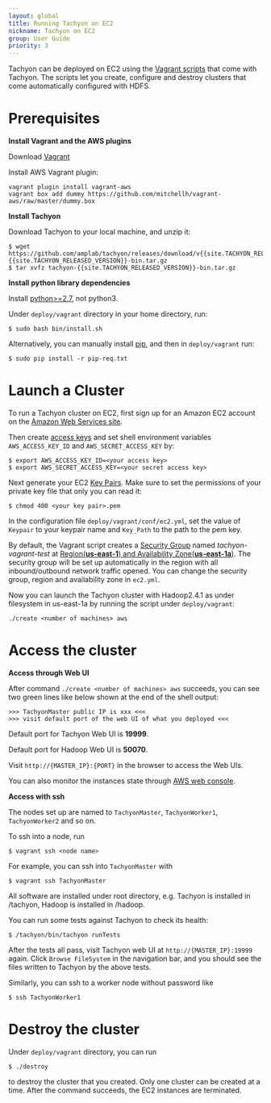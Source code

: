 ```yaml
---
layout: global
title: Running Tachyon on EC2
nickname: Tachyon on EC2
group: User Guide
priority: 3
---
```


Tachyon can be deployed on EC2 using the [Vagrant scripts](https://github.com/amplab/tachyon/tree/master/deploy/vagrant) that come with Tachyon. The scripts let you create, configure and destroy clusters that come automatically configured with HDFS.

# Prerequisites

**Install Vagrant and the AWS plugins**

Download [Vagrant](https://www.vagrantup.com/downloads.html)

Install AWS Vagrant plugin:

    vagrant plugin install vagrant-aws
    vagrant box add dummy https://github.com/mitchellh/vagrant-aws/raw/master/dummy.box

**Install Tachyon**

Download Tachyon to your local machine, and unzip it:

    $ wget https://github.com/amplab/tachyon/releases/download/v{{site.TACHYON_RELEASED_VERSION}}/tachyon-{{site.TACHYON_RELEASED_VERSION}}-bin.tar.gz
    $ tar xvfz tachyon-{{site.TACHYON_RELEASED_VERSION}}-bin.tar.gz

**Install python library dependencies**

Install [python>=2.7](https://www.python.org/), not python3.

Under `deploy/vagrant` directory in your home directory, run:

    $ sudo bash bin/install.sh

Alternatively, you can manually install [pip](https://pip.pypa.io/en/latest/installing/), and then in `deploy/vagrant` run:

    $ sudo pip install -r pip-req.txt

# Launch a Cluster

To run a Tachyon cluster on EC2, first sign up for an Amazon EC2 account
on the [Amazon Web Services site](http://aws.amazon.com/). 

Then create [access keys](http://docs.aws.amazon.com/AWSSimpleQueueService/latest/SQSGettingStartedGuide/AWSCredentials.html) 
and set shell environment variables `AWS_ACCESS_KEY_ID` and `AWS_SECRET_ACCESS_KEY` by:

    $ export AWS_ACCESS_KEY_ID=<your access key>
    $ export AWS_SECRET_ACCESS_KEY=<your secret access key>

Next generate your EC2 [Key Pairs](http://docs.aws.amazon.com/AWSEC2/latest/UserGuide/ec2-key-pairs.html). Make sure to set the permissions of your private key file that only you can read it:

    $ chmod 400 <your key pair>.pem

In the configuration file `deploy/vagrant/conf/ec2.yml`, set the value of `Keypair` to your keypair name and `Key_Path` to the path to the pem key.

By default, the Vagrant script creates a [Security Group](http://docs.aws.amazon.com/AWSEC2/latest/UserGuide/using-network-security.html) named *tachyon-vagrant-test* at [Region(**us-east-1**) and Availability Zone(**us-east-1a**)](http://docs.aws.amazon.com/AWSEC2/latest/UserGuide/using-regions-availability-zones.html). The security group will be set up automatically in the region with all inbound/outbound network traffic opened. You can change the security group, region and availability zone in `ec2.yml`.

Now you can launch the Tachyon cluster with Hadoop2.4.1 as under filesystem in us-east-1a by running the script under `deploy/vagrant`:

    ./create <number of machines> aws

# Access the cluster

**Access through Web UI**

After command `./create <number of machines> aws` succeeds, you can see two green lines like below shown at the end of the shell output:

    >>> TachyonMaster public IP is xxx <<<
    >>> visit default port of the web UI of what you deployed <<<

Default port for Tachyon Web UI is **19999**.

Default port for Hadoop Web UI is **50070**.

Visit `http://{MASTER_IP}:{PORT}` in the browser to access the Web UIs.

You can also monitor the instances state through [AWS web console](https://console.aws.amazon.com/console/home?region=us-east-1).

**Access with ssh**

The nodes set up are named to `TachyonMaster`, `TachyonWorker1`, `TachyonWorker2` and so on.

To ssh into a node, run

    $ vagrant ssh <node name>

For example, you can ssh into `TachyonMaster` with

    $ vagrant ssh TachyonMaster

All software are installed under root directory, e.g. Tachyon is installed in /tachyon, Hadoop is installed in /hadoop.

You can run some tests against Tachyon to check its health:

    $ /tachyon/bin/tachyon runTests

After the tests all pass, visit Tachyon web UI at `http://{MASTER_IP}:19999` again. Click `Browse FileSystem` in the navigation bar, and you should see the files written to Tachyon by the above tests.

Similarly, you can ssh to a worker node without password like

    $ ssh TachyonWorker1

# Destroy the cluster

Under `deploy/vagrant` directory, you can run
    
    $ ./destroy

to destroy the cluster that you created. Only one cluster can be created at a time. After the command succeeds, the EC2 instances are terminated.
